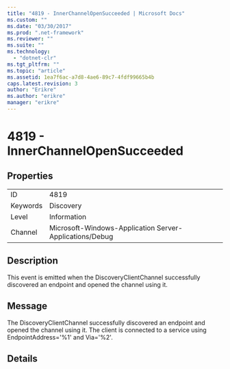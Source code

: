 ```yaml
---
title: "4819 - InnerChannelOpenSucceeded | Microsoft Docs"
ms.custom: ""
ms.date: "03/30/2017"
ms.prod: ".net-framework"
ms.reviewer: ""
ms.suite: ""
ms.technology: 
  - "dotnet-clr"
ms.tgt_pltfrm: ""
ms.topic: "article"
ms.assetid: 1ea7f6ac-a7d8-4ae6-89c7-4fdf99665b4b
caps.latest.revision: 3
author: "Erikre"
ms.author: "erikre"
manager: "erikre"
---
```

# 4819 - InnerChannelOpenSucceeded
## Properties  
  
|||  
|-|-|  
|ID|4819|  
|Keywords|Discovery|  
|Level|Information|  
|Channel|Microsoft-Windows-Application Server-Applications/Debug|  
  
## Description  
 This event is emitted when the DiscoveryClientChannel successfully discovered an endpoint and opened the channel using it.  
  
## Message  
 The DiscoveryClientChannel successfully discovered an endpoint and opened the channel using it. The client is connected to a service using EndpointAddress='%1' and Via='%2'.  
  
## Details